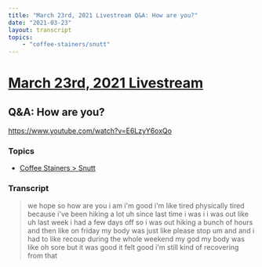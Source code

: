 ```yaml
---
title: "March 23rd, 2021 Livestream Q&A: How are you?"
date: "2021-03-23"
layout: transcript
topics:
    - "coffee-stainers/snutt"
---
```

# [March 23rd, 2021 Livestream](../2021-03-23.md)
## Q&A: How are you?
https://www.youtube.com/watch?v=E6LzyY6oxQo

### Topics
* [Coffee Stainers > Snutt](../topics/coffee-stainers/snutt.md)

### Transcript

> we hope so how are you i am i'm good i'm like tired physically tired because i've been hiking a lot uh since last time i was i i was out like uh last week i had a few days off so i was out hiking a bunch of hours and then like on friday my body was just like please stop um and and i had to like recoup during the whole weekend my god my body was like oh sore but it was good it felt good i'm still kind of recovering from that

